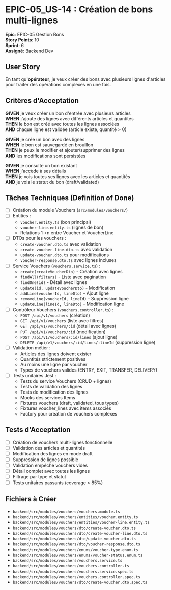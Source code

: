 # EPIC-05_US-14 : Création de bons multi-lignes

**Epic**: EPIC-05 Gestion Bons  
**Story Points**: 10  
**Sprint**: 6  
**Assigné**: Backend Dev  

## User Story

En tant qu'**opérateur**, je veux créer des bons avec plusieurs lignes d'articles pour traiter des opérations complexes en une fois.

## Critères d'Acceptation

**GIVEN** je veux créer un bon d'entrée avec plusieurs articles  
**WHEN** j'ajoute des lignes avec différents articles et quantités  
**THEN** le bon est créé avec toutes les lignes associées  
**AND** chaque ligne est validée (article existe, quantité > 0)  

**GIVEN** je crée un bon avec des lignes  
**WHEN** le bon est sauvegardé en brouillon  
**THEN** je peux le modifier et ajouter/supprimer des lignes  
**AND** les modifications sont persistées  

**GIVEN** je consulte un bon existant  
**WHEN** j'accède à ses détails  
**THEN** je vois toutes ses lignes avec les articles et quantités  
**AND** je vois le statut du bon (draft/validated)  

## Tâches Techniques (Definition of Done)

- [ ] Création du module Vouchers (`src/modules/vouchers/`)
- [ ] Entities :
  - `voucher.entity.ts` (bon principal)
  - `voucher-line.entity.ts` (lignes de bon)
  - Relations 1→n entre Voucher et VoucherLine
- [ ] DTOs pour les vouchers :
  - `create-voucher.dto.ts` avec validation
  - `create-voucher-line.dto.ts` avec validation
  - `update-voucher.dto.ts` pour modifications
  - `voucher-response.dto.ts` avec lignes incluses
- [ ] Service Vouchers (`vouchers.service.ts`) :
  - `create(createVoucherDto)` - Création avec lignes
  - `findAll(filters)` - Liste avec pagination
  - `findOne(id)` - Détail avec lignes
  - `update(id, updateVoucherDto)` - Modification
  - `addLine(voucherId, lineDto)` - Ajout ligne
  - `removeLine(voucherId, lineId)` - Suppression ligne
  - `updateLine(lineId, lineDto)` - Modification ligne
- [ ] Contrôleur Vouchers (`vouchers.controller.ts`) :
  - `POST /api/v1/vouchers` (création)
  - `GET /api/v1/vouchers` (liste avec filtres)
  - `GET /api/v1/vouchers/:id` (détail avec lignes)
  - `PUT /api/v1/vouchers/:id` (modification)
  - `POST /api/v1/vouchers/:id/lines` (ajout ligne)
  - `DELETE /api/v1/vouchers/:id/lines/:lineId` (suppression ligne)
- [ ] Validation métier :
  - Articles des lignes doivent exister
  - Quantités strictement positives
  - Au moins une ligne par voucher
  - Types de vouchers valides (ENTRY, EXIT, TRANSFER, DELIVERY)
- [ ] Tests unitaires Jest :
  - Tests du service Vouchers (CRUD + lignes)
  - Tests de validation des lignes
  - Tests de modification des lignes
  - Mocks des services Items
  - Fixtures vouchers (draft, validated, tous types)
  - Fixtures voucher_lines avec items associés
  - Factory pour création de vouchers complexes

## Tests d'Acceptation

- [ ] Création de vouchers multi-lignes fonctionnelle
- [ ] Validation des articles et quantités
- [ ] Modification des lignes en mode draft
- [ ] Suppression de lignes possible
- [ ] Validation empêche vouchers vides
- [ ] Détail complet avec toutes les lignes
- [ ] Filtrage par type et statut
- [ ] Tests unitaires passants (coverage > 85%)

## Fichiers à Créer

- `backend/src/modules/vouchers/vouchers.module.ts`
- `backend/src/modules/vouchers/entities/voucher.entity.ts`
- `backend/src/modules/vouchers/entities/voucher-line.entity.ts`
- `backend/src/modules/vouchers/dto/create-voucher.dto.ts`
- `backend/src/modules/vouchers/dto/create-voucher-line.dto.ts`
- `backend/src/modules/vouchers/dto/update-voucher.dto.ts`
- `backend/src/modules/vouchers/dto/voucher-response.dto.ts`
- `backend/src/modules/vouchers/enums/voucher-type.enum.ts`
- `backend/src/modules/vouchers/enums/voucher-status.enum.ts`
- `backend/src/modules/vouchers/vouchers.service.ts`
- `backend/src/modules/vouchers/vouchers.controller.ts`
- `backend/src/modules/vouchers/vouchers.service.spec.ts`
- `backend/src/modules/vouchers/vouchers.controller.spec.ts`
- `backend/src/modules/vouchers/dto/create-voucher.dto.spec.ts`